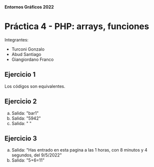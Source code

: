 <style type="text/css">
    ol { list-style-type: lower-alpha; }
</style>

**Entornos Gráficos 2022**

# Práctica 4 - PHP: arrays, funciones

Integrantes: 
* Turconi Gonzalo 
* Abud Santiago 
* Giangiordano Franco

## Ejercicio 1

Los códigos son equivalentes.

## Ejercicio 2

1. Salida: "bar1"
2. Salida: "5942"
3. Salida: " "

## Ejercicio 3

1. Salida: "Has entrado en esta pagina a las 1 horas, con 8 minutos y 4 segundos, del 9/5/2022" 
2. Salida: "5+6=11"